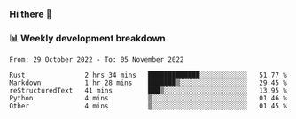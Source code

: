 ### Hi there 👋

### 📊 Weekly development breakdown
<!--START_SECTION:waka-->

```text
From: 29 October 2022 - To: 05 November 2022

Rust               2 hrs 34 mins   █████████████░░░░░░░░░░░░   51.77 %
Markdown           1 hr 28 mins    ███████▒░░░░░░░░░░░░░░░░░   29.45 %
reStructuredText   41 mins         ███▒░░░░░░░░░░░░░░░░░░░░░   13.95 %
Python             4 mins          ▒░░░░░░░░░░░░░░░░░░░░░░░░   01.46 %
Other              4 mins          ▒░░░░░░░░░░░░░░░░░░░░░░░░   01.45 %
```

<!--END_SECTION:waka-->
